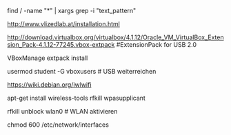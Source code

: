 find / -name "*" | xargs grep -i "text_pattern"

http://www.vlizedlab.at/installation.html

http://download.virtualbox.org/virtualbox/4.1.12/Oracle_VM_VirtualBox_Extension_Pack-4.1.12-77245.vbox-extpack #ExtensionPack for USB 2.0

VBoxManage extpack install <file>

usermod student -G vboxusers 	# USB weiterreichen

https://wiki.debian.org/iwlwifi

apt-get install wireless-tools rfkill wpasupplicant

rfkill unblock wlan0		# WLAN aktivieren

chmod 600 /etc/network/interfaces
